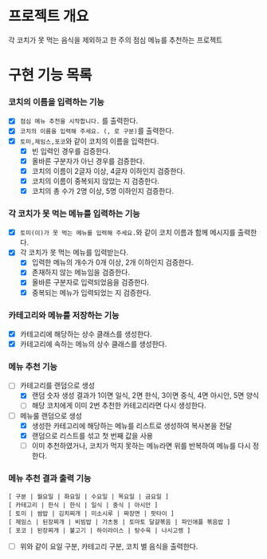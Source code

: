 # 프로젝트 개요
각 코치가 못 먹는 음식을 제외하고 한 주의 점심 메뉴를 추천하는 프로젝트

# 구현 기능 목록

### 코치의 이름을 입력하는 기능
- [x] `점심 메뉴 추천을 시작합니다.` 를 출력한다. 
- [x] `코치의 이름을 입력해 주세요. (, 로 구분)`를 출력한다. 
- [x] `토미,제임스,포코`와 같이 코치의 이름을 입력한다.
  - [x] 빈 입력인 경우를 검증한다. 
  - [x] 올바른 구분자가 아닌 경우를 검증한다. 
  - [x] 코치의 이름이 2글자 이상, 4글자 이하인지 검증한다. 
  - [x] 코치의 이름이 중복되지 않았는 지 검증한다.
  - [x] 코치의 총 수가 2명 이상, 5명 이하인지 검증한다.
  
### 각 코치가 못 먹는 메뉴를 입력하는 기능
- [x] `토미(이)가 못 먹는 메뉴를 입력해 주세요.`와 같이 코치 이름과 함께 메시지를 출력한다.
- [x] 각 코치가 못 먹는 메뉴를 입력받는다.
  - [x] 입력한 메뉴의 개수가 0개 이상, 2개 이하인지 검증한다.
  - [x] 존재하지 않는 메뉴임을 검증한다.
  - [x] 올바른 구분자로 입력되었음을 검증한다. 
  - [x] 중복되는 메뉴가 입력되었는 지 검증한다.

### 카테고리와 메뉴를 저장하는 기능
- [x] 카테고리에 해당하는 상수 클래스를 생성한다. 
- [x] 카테고리에 속하는 메뉴의 상수 클래스를 생성한다.

### 메뉴 추천 기능
- [ ] 카테고리를 랜덤으로 생성
  - [x] 랜덤 숫자 생성 결과가 1이면 일식, 2면 한식, 3이면 중식, 4면 아시안, 5면 양식
  - [ ] 해당 코치에게 이미 2번 추천한 카테고리라면 다시 생성한다.
- [ ] 메뉴룰 랜덤으로 생성
  - [x] 생성한 카테고리에 해당하는 메뉴를 리스트로 생성하여 복사본을 전달
  - [x] 랜덤으로 리스트를 섞고 첫 번째 값을 사용
  - [ ] 이미 추천하였거나, 코치가 먹지 못하는 메뉴라면 위를 반복하여 메뉴를 다시 정한다.

### 메뉴 추천 결과 출력 기능
```
[ 구분 | 월요일 | 화요일 | 수요일 | 목요일 | 금요일 ]
[ 카테고리 | 한식 | 한식 | 일식 | 중식 | 아시안 ]
[ 토미 | 쌈밥 | 김치찌개 | 미소시루 | 짜장면 | 팟타이 ]
[ 제임스 | 된장찌개 | 비빔밥 | 가츠동 | 토마토 달걀볶음 | 파인애플 볶음밥 ]
[ 포코 | 된장찌개 | 불고기 | 하이라이스 | 탕수육 | 나시고렝 ]
```
- [ ] 위와 같이 요일 구분, 카테고리 구분, 코치 별 음식을 출력한다. 
